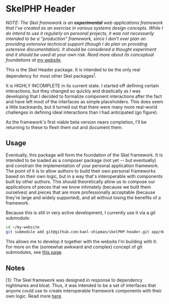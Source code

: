 # SkelPHP Header

*NOTE: The Skel framework is an __experimental__ web applications framework that I've created as an exercise in various systems design concepts. While I do intend to use it regularly on personal projects, it was not necessarily intended to be a "production" framework, since I don't ever plan on providing extensive technical support (though I do plan on providing extensive documentation). It should be considered a thought experiment and it should be used at your own risk. Read more about its conceptual foundations at [my website](https://colors.kaelshipman.me/about/this-website).*

This is the Skel Header package. It is intended to be the only real dependency for most other Skel packages<sup>[1](#ftnt1)</sup>.

It is HIGHLY INCOMPLETE in its current state. I started off defining certain interactions, but they changed so quickly and drastically as I was developing that I decided to formalize component interactions after the fact and have left most of the interfaces as simple placeholders. This does seem a little backwards, but it turned out that there were many more real-world challenges in defining ideal interactions than I had anticipated (go figure).

As the framework's first viable beta version nears completion, I'll be returning to these to flesh them out and document them.

## Usage

Eventually, this package will form the foundation of the Skel framework. It is intended to be loaded as a composer package (not yet -- but eventually) and constrain the implementation of your personal application framework. The point of it is to allow authors to build their own personal frameworks based on their own logic, but in a way that's interoperable with components built by other authors. This should theoretically allow us to compose our applications of pieces that we know intimately (because we built them ourselves) and pieces that are more professionally acceptable (because they're large and widely supported), and all without losing the benefits of a framework.

Because this is still in very active development, I currently use it via a git submodule:

```bash
cd ~/my-website
git submodule add git@github.com:kael-shipman/skelPHP-header.git app/dev-src/skelPHP/header
```

This allows me to develop it together with the website I'm building with it. For more on the (somewhat awkward and complex) concept of git submodules, see [this page](https://git-scm.com/book/en/v2/Git-Tools-Submodules).


## Notes

<a name="ftnt1">[1]</a>: The Skel framework was designed in response to dependency nightmares and bloat. Thus, it was intended to be a set of interfaces that anyone could use to create interoperable framework components with their own logic. Read more [here](https://colors.kaelshipman.me/about/this-website).
